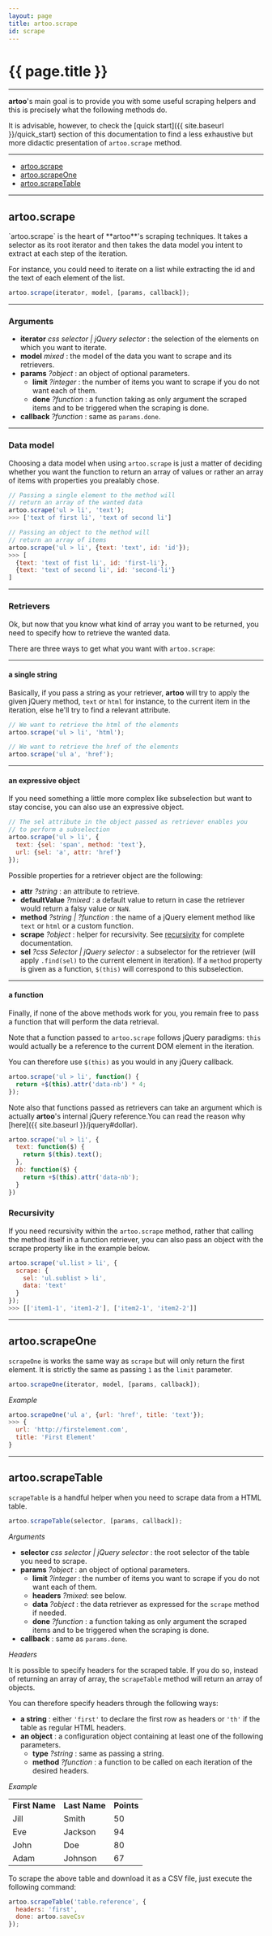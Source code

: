 ```yaml
---
layout: page
title: artoo.scrape
id: scrape
---
```


# {{ page.title }}

---

**artoo**'s main goal is to provide you with some useful scraping helpers and this is precisely what the following methods do.

It is advisable, however, to check the [quick start]({{ site.baseurl }}/quick_start) section of this documentation to find a less exhaustive but more didactic presentation of `artoo.scrape` method.

---

* [artoo.scrape](#scrape)
* [artoo.scrapeOne](#scrape-one)
* [artoo.scrapeTable](#scrape-table)

---

<h2 id="scrape">artoo.scrape</h2>
`artoo.scrape` is the heart of **artoo**'s scraping techniques. It takes a selector as its root iterator and then takes the data model you intent to extract at each step of the iteration.

For instance, you could need to iterate on a list while extracting the id and the text of each element of the list.

```js
artoo.scrape(iterator, model, [params, callback]);
```

---

### Arguments

* **iterator**  *css selector | jQuery selector* : the selection of the elements on which you want to iterate.
* **model**     *mixed* : the model of the data you want to scrape and its retrievers.
* **params**    *?object* : an object of optional parameters.
  * **limit**   *?integer* : the number of items you want to scrape if you do not want each of them.
  * **done**    *?function* : a function taking as only argument the scraped items and to be triggered when the scraping is done.
* **callback**  *?function* : same as `params.done`.


---

### Data model

Choosing a data model when using `artoo.scrape` is just a matter of deciding whether you want the function to return an array of values or rather an array of items with properties you prealably chose.

```js
// Passing a single element to the method will
// return an array of the wanted data
artoo.scrape('ul > li', 'text');
>>> ['text of first li', 'text of second li']

// Passing an object to the method will
// return an array of items
artoo.scrape('ul > li', {text: 'text', id: 'id'});
>>> [
  {text: 'text of fist li', id: 'first-li'},
  {text: 'text of second li', id: 'second-li'}
]
```

---

### Retrievers

Ok, but now that you know what kind of array you want to be returned, you need to specify how to retrieve the wanted data.

There are three ways to get what you want with `artoo.scrape`:

---

#### a single string

Basically, if you pass a string as your retriever, **artoo** will try to apply the given jQuery method, `text` or `html` for instance, to the current item in the iteration, else he'll try to find a relevant attribute.

```js
// We want to retrieve the html of the elements
artoo.scrape('ul > li', 'html');

// We want to retrieve the href of the elements
artoo.scrape('ul a', 'href');
```

---

#### an expressive object

If you need something a little more complex like subselection but want to stay concise, you can also use an expressive object.

```js
// The sel attribute in the object passed as retriever enables you
// to perform a subselection
artoo.scrape('ul > li', {
  text: {sel: 'span', method: 'text'},
  url: {sel: 'a', attr: 'href'}
});
```
Possible properties for a retriever object are the following:

* **attr** *?string* : an attribute to retrieve.
* **defaultValue** *?mixed* : a default value to return in case the retriever would return a falsy value or `NaN`.
* **method** *?string | ?function* : the name of a jQuery element method like `text` or `html` or a custom function.
* **scrape** *?object* : helper for recursivity. See [recursivity](#recursivity) for complete documentation.
* **sel** *?css Selector | jQuery selector* : a subselector for the retriever (will apply `.find(sel)` to the current element in iteration). If a `method` property is given as a function, `$(this)` will correspond to this subselection.



---

#### a function

Finally, if none of the above methods work for you, you remain free to pass a function that will perform the data retrieval.

Note that a function passed to `artoo.scrape` follows jQuery paradigms: `this` would actually be a reference to the current DOM element in the iteration.

You can therefore use `$(this)` as you would in any jQuery callback.

```js
artoo.scrape('ul > li', function() {
  return +$(this).attr('data-nb') * 4;
});
```

Note also that functions passed as retrievers can take an argument which is actually **artoo**'s internal jQuery reference.You can read the reason why [here]({{ site.baseurl }}/jquery#dollar).

```js
artoo.scrape('ul > li', {
  text: function($) {
    return $(this).text();
  },
  nb: function($) {
    return +$(this).attr('data-nb');
  }
})
```

<h3 id="recursivity">Recursivity</h3>

If you need recursivity within the `artoo.scrape` method, rather that calling the method itself in a function retriever, you can also pass an object with the scrape property like in the example below.

```js
artoo.scrape('ul.list > li', {
  scrape: {
    sel: 'ul.sublist > li',
    data: 'text'
  }
});
>>> [['item1-1', 'item1-2'], ['item2-1', 'item2-2']]
```

---

<h2 id="scrape-one">artoo.scrapeOne</h2>

`scrapeOne` is works the same way as `scrape` but will only return the first element. It is strictly the same as passing `1` as the `limit` parameter.

```js
artoo.scrapeOne(iterator, model, [params, callback]);
```

*Example*

```js
artoo.scrapeOne('ul a', {url: 'href', title: 'text'});
>>> {
  url: 'http://firstelement.com',
  title: 'First Element'
}
```

---

<h2 id="scrape-table">artoo.scrapeTable</h2>

`scrapeTable` is a handful helper when you need to scrape data from a HTML table.

```js
artoo.scrapeTable(selector, [params, callback]);
```

*Arguments*

* **selector** *css selector | jQuery selector* : the root selector of the table you need to scrape.
* **params** *?object* : an object of optional parameters.
  * **limit** *?integer* : the number of items you want to scrape if you do not want each of them.
  * **headers** *?mixed*: see below.
  * **data** *?object* : the data retriever as expressed for the `scrape` method if needed.
  * **done** *?function* : a function taking as only argument the scraped items and to be triggered when the scraping is done.
* **callback** : same as `params.done`.

*Headers*

It is possible to specify headers for the scraped table. If you do so, instead of returning an array of array, the `scrapeTable` method will return an array of objects.

You can therefore specify headers through the following ways:

* **a string** : either `'first'` to declare the first row as headers or `'th'` if the table as regular HTML headers.
* **an object** : a configuration object containing at least one of the following parameters.
  * **type** *?string* : same as passing a string.
  * **method** *?function* : a function to be called on each iteration of the desired headers.

*Example*

<table class="reference">
  <tr>
    <td><b>First Name</b></td>
    <td><b>Last Name</b></td>
    <td><b>Points</b></td>
  </tr>
  <tr>
    <td>Jill</td>
    <td>Smith</td>
    <td>50</td>
  </tr>
  <tr>
    <td>Eve</td>
    <td>Jackson</td>
    <td>94</td>
  </tr>
  <tr>
    <td>John</td>
    <td>Doe</td>
    <td>80</td>
  </tr>
  <tr>
    <td>Adam</td>
    <td>Johnson</td>
    <td>67</td>
  </tr>
</table>

To scrape the above table and download it as a CSV file, just execute the following command:

```js
artoo.scrapeTable('table.reference', {
  headers: 'first',
  done: artoo.saveCsv
});
```
